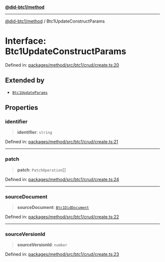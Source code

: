 [**@did-btc1/method**](../README.md)

***

[@did-btc1/method](../globals.md) / Btc1UpdateConstructParams

# Interface: Btc1UpdateConstructParams

Defined in: [packages/method/src/btc1/crud/create.ts:20](https://github.com/dcdpr/did-btc1-js/blob/751aedd75738c26882a2149e644ae32b9e424707/packages/method/src/btc1/crud/create.ts#L20)

## Extended by

- [`Btc1UpdateParams`](Btc1UpdateParams.md)

## Properties

### identifier

> **identifier**: `string`

Defined in: [packages/method/src/btc1/crud/create.ts:21](https://github.com/dcdpr/did-btc1-js/blob/751aedd75738c26882a2149e644ae32b9e424707/packages/method/src/btc1/crud/create.ts#L21)

***

### patch

> **patch**: `PatchOperation`[]

Defined in: [packages/method/src/btc1/crud/create.ts:24](https://github.com/dcdpr/did-btc1-js/blob/751aedd75738c26882a2149e644ae32b9e424707/packages/method/src/btc1/crud/create.ts#L24)

***

### sourceDocument

> **sourceDocument**: [`Btc1DidDocument`](../classes/Btc1DidDocument.md)

Defined in: [packages/method/src/btc1/crud/create.ts:22](https://github.com/dcdpr/did-btc1-js/blob/751aedd75738c26882a2149e644ae32b9e424707/packages/method/src/btc1/crud/create.ts#L22)

***

### sourceVersionId

> **sourceVersionId**: `number`

Defined in: [packages/method/src/btc1/crud/create.ts:23](https://github.com/dcdpr/did-btc1-js/blob/751aedd75738c26882a2149e644ae32b9e424707/packages/method/src/btc1/crud/create.ts#L23)

